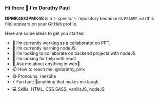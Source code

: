 ### Hi there 👋 I'm Dorathy Paul

**DPMK48/DPMK48** is a ✨ _special_ ✨ repository because its `README.md` (this file) appears on your GitHub profile.

Here are some ideas to get you started:

- 🔭 I’m currently working as a collaborator on PPT.
- 🌱 I’m currently learning nodeJS
- 👯 I’m looking to collaborate on backend projects with nodeJS
- 🤔 I’m looking for help with react
- 💬 Ask me about anything in web🤩
- 📫 How to reach me: @dorathy_pmk
- 😄 Pronouns: Her/She
- ⚡ Fun fact: 🤔anything that makes me laugh.
- 💻 Skills: HTML, CSS SASS, vanillaJS, nodeJS
